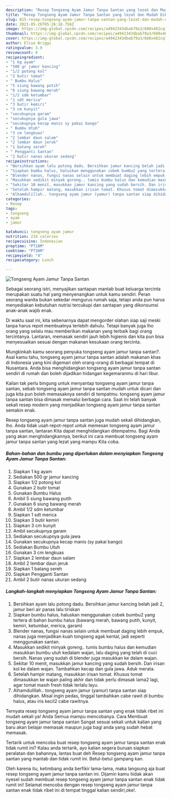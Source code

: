 ```yaml
---
description: "Resep Tongseng Ayam Jamur Tanpa Santan yang lezat dan Mudah Dibuat"
title: "Resep Tongseng Ayam Jamur Tanpa Santan yang lezat dan Mudah Dibuat"
slug: 815-resep-tongseng-ayam-jamur-tanpa-santan-yang-lezat-dan-mudah-dibuat
date: 2021-05-26T05:26:16.756Z
image: https://img-global.cpcdn.com/recipes/a4942343dbab79a3/680x482cq70/tongseng-ayam-jamur-tanpa-santan-foto-resep-utama.jpg
thumbnail: https://img-global.cpcdn.com/recipes/a4942343dbab79a3/680x482cq70/tongseng-ayam-jamur-tanpa-santan-foto-resep-utama.jpg
cover: https://img-global.cpcdn.com/recipes/a4942343dbab79a3/680x482cq70/tongseng-ayam-jamur-tanpa-santan-foto-resep-utama.jpg
author: Elsie Briggs
ratingvalue: 3.9
reviewcount: 8
recipeingredient:
- "1 kg ayam"
- "500 gr jamur kancing"
- "1/2 potong kol"
- "2 butir tomat"
- " Bumbu Halus"
- "5 siung bawang putih"
- "6 siung bawang merah"
- "1/2 sdm ketumbar"
- "1 sdt merica"
- "3 butir kemiri"
- "3 cm kunyit"
- "secukupnya garam"
- "secukupnya gula jawa"
- "secukupnya kecap manis sy pakai bango"
- " Bumbu Utuh"
- "3 cm lengkuas"
- "2 lembar daun salam"
- "2 lembar daun jeruk"
- "1 batang sereh"
- " Pengganti Santan"
- "2 butir nanas ukuran sedang"
recipeinstructions:
- "Bersihkan ayam lalu potong dadu. Bersihkan jamur kancing belah jadi 2, jamur beri air panas lalu tiriskan"
- "Siapkan bumbu halus, haluskan menggunakan cobek bumbu2 yang tertera di bahan bumbu halus (bawang merah, bawang putih, kunyit, kemiri, ketumbar, merica, garam)"
- "Blender nanas, fungsi nanas selain untuk membuat daging lebih empuk, nanas juga menjadikan kuah tongseng agak kental, jadi seperti menggunakan santan."
- "Masukkan sedikit minyak goreng.. tumis bumbu halus dan kemudian masukkan bumbu utuh kedalam wajan, lalu daging yang telah di cuci bersih. Nanas yang sudah di blender juga masukkan ke dalam wajan."
- "Sekitar 10 menit, masukkan jamur kancing yang sudah bersih. Dan irisan kol ke dalam wajan. Tambahkan kecap dan gula jawa. Aduk merata."
- "Setelah hampir matang, masukkan irisan tomat. Khusus tomat dimasukkan ke wajan paling akhir dan tidak perlu dimasak lama2 lagi, agar tomat masih fresh tidak terlalu layu."
- "Alhamdulillah.. tongseng ayam jamur (yamur) tanpa santan siap dihidangkan. Misal ingin pedas, tinggal tambahkan cabe rawit di bumbu halus, atau iris kecil2 cabe rawitnya."
categories:
- Resep
tags:
- tongseng
- ayam
- jamur

katakunci: tongseng ayam jamur 
nutrition: 214 calories
recipecuisine: Indonesian
preptime: "PT18M"
cooktime: "PT30M"
recipeyield: "4"
recipecategory: Lunch

---
```



![Tongseng Ayam Jamur Tanpa Santan](https://img-global.cpcdn.com/recipes/a4942343dbab79a3/680x482cq70/tongseng-ayam-jamur-tanpa-santan-foto-resep-utama.jpg)

Sebagai seorang istri, menyajikan santapan mantab buat keluarga tercinta merupakan suatu hal yang menyenangkan untuk kamu sendiri. Peran seorang  wanita bukan sekedar mengurus rumah saja, tetapi anda pun harus menyediakan kebutuhan nutrisi tercukupi dan santapan yang dikonsumsi anak-anak wajib enak.

Di waktu  saat ini, kita sebenarnya dapat mengorder olahan siap saji meski tanpa harus repot membuatnya terlebih dahulu. Tetapi banyak juga lho orang yang selalu mau memberikan makanan yang terbaik bagi orang tercintanya. Lantaran, memasak sendiri jauh lebih higienis dan kita pun bisa menyesuaikan sesuai dengan makanan kesukaan orang tercinta. 



Mungkinkah kamu seorang penyuka tongseng ayam jamur tanpa santan?. Asal kamu tahu, tongseng ayam jamur tanpa santan adalah makanan khas di Indonesia yang kini digemari oleh orang-orang di berbagai tempat di Nusantara. Anda bisa menghidangkan tongseng ayam jamur tanpa santan sendiri di rumah dan boleh dijadikan hidangan kegemaranmu di hari libur.

Kalian tak perlu bingung untuk menyantap tongseng ayam jamur tanpa santan, sebab tongseng ayam jamur tanpa santan mudah untuk dicari dan juga kita pun boleh memasaknya sendiri di tempatmu. tongseng ayam jamur tanpa santan bisa dimasak memalui berbagai cara. Saat ini telah banyak sekali resep modern yang menjadikan tongseng ayam jamur tanpa santan semakin enak.

Resep tongseng ayam jamur tanpa santan juga mudah sekali dihidangkan, lho. Anda tidak usah repot-repot untuk memesan tongseng ayam jamur tanpa santan, lantaran Kita dapat menghidangkan ditempatmu. Bagi Anda yang akan menghidangkannya, berikut ini cara membuat tongseng ayam jamur tanpa santan yang lezat yang mampu Kita coba.

<!--inarticleads1-->

##### Bahan-bahan dan bumbu yang diperlukan dalam menyiapkan Tongseng Ayam Jamur Tanpa Santan:

1. Siapkan 1 kg ayam
1. Sediakan 500 gr jamur kancing
1. Siapkan 1/2 potong kol
1. Gunakan 2 butir tomat
1. Gunakan  Bumbu Halus
1. Ambil 5 siung bawang putih
1. Gunakan 6 siung bawang merah
1. Ambil 1/2 sdm ketumbar
1. Siapkan 1 sdt merica
1. Siapkan 3 butir kemiri
1. Siapkan 3 cm kunyit
1. Ambil secukupnya garam
1. Sediakan secukupnya gula jawa
1. Gunakan secukupnya kecap manis (sy pakai bango)
1. Sediakan  Bumbu Utuh
1. Gunakan 3 cm lengkuas
1. Siapkan 2 lembar daun salam
1. Ambil 2 lembar daun jeruk
1. Siapkan 1 batang sereh
1. Siapkan  Pengganti Santan
1. Ambil 2 butir nanas ukuran sedang




<!--inarticleads2-->

##### Langkah-langkah menyiapkan Tongseng Ayam Jamur Tanpa Santan:

1. Bersihkan ayam lalu potong dadu. Bersihkan jamur kancing belah jadi 2, jamur beri air panas lalu tiriskan
1. Siapkan bumbu halus, haluskan menggunakan cobek bumbu2 yang tertera di bahan bumbu halus (bawang merah, bawang putih, kunyit, kemiri, ketumbar, merica, garam)
1. Blender nanas, fungsi nanas selain untuk membuat daging lebih empuk, nanas juga menjadikan kuah tongseng agak kental, jadi seperti menggunakan santan.
1. Masukkan sedikit minyak goreng.. tumis bumbu halus dan kemudian masukkan bumbu utuh kedalam wajan, lalu daging yang telah di cuci bersih. Nanas yang sudah di blender juga masukkan ke dalam wajan.
1. Sekitar 10 menit, masukkan jamur kancing yang sudah bersih. Dan irisan kol ke dalam wajan. Tambahkan kecap dan gula jawa. Aduk merata.
1. Setelah hampir matang, masukkan irisan tomat. Khusus tomat dimasukkan ke wajan paling akhir dan tidak perlu dimasak lama2 lagi, agar tomat masih fresh tidak terlalu layu.
1. Alhamdulillah.. tongseng ayam jamur (yamur) tanpa santan siap dihidangkan. Misal ingin pedas, tinggal tambahkan cabe rawit di bumbu halus, atau iris kecil2 cabe rawitnya.




Ternyata resep tongseng ayam jamur tanpa santan yang enak tidak ribet ini mudah sekali ya! Anda Semua mampu mencobanya. Cara Membuat tongseng ayam jamur tanpa santan Sangat sesuai sekali untuk kalian yang baru akan belajar memasak maupun juga bagi anda yang sudah hebat memasak.

Tertarik untuk mencoba buat resep tongseng ayam jamur tanpa santan enak tidak rumit ini? Kalau anda tertarik, ayo kalian segera buruan siapkan peralatan dan bahannya, lantas buat deh Resep tongseng ayam jamur tanpa santan yang mantab dan tidak rumit ini. Betul-betul gampang kan. 

Oleh karena itu, ketimbang anda berfikir lama-lama, maka langsung aja buat resep tongseng ayam jamur tanpa santan ini. Dijamin kamu tiidak akan nyesel sudah membuat resep tongseng ayam jamur tanpa santan enak tidak rumit ini! Selamat mencoba dengan resep tongseng ayam jamur tanpa santan enak tidak ribet ini di tempat tinggal kalian sendiri,oke!.

